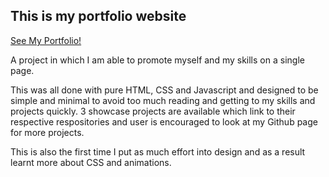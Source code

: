 ## This is my portfolio website

[See My Portfolio!](https://dragoonmonthecat.github.io/)

A project in which I am able to promote myself and my skills on a single page.

This was all done with pure HTML, CSS and Javascript and designed to be simple and minimal to avoid too much reading and getting to my skills and projects quickly. 3 showcase projects are available which link to their respective respositories and user is encouraged to look at my Github page for more projects.

This is also the first time I put as much effort into design and as a result learnt more about CSS and animations.
